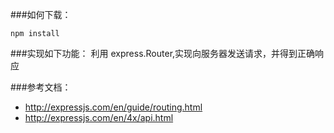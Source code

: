 ###如何下载：
```
npm install
```
###实现如下功能：
利用 express.Router,实现向服务器发送请求，并得到正确响应

###参考文档：

- http://expressjs.com/en/guide/routing.html
- http://expressjs.com/en/4x/api.html